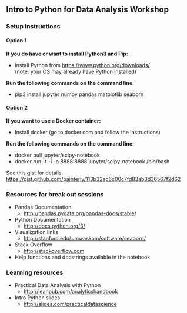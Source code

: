 
## Intro to Python for Data Analysis Workshop

### Setup Instructions

#### Option 1
**If you do have or want to install Python3 and Pip:**
* Install Python from https://www.python.org/downloads/     
  (note: your OS may already have Python installed)

**Run the following commands on the command line:**
* pip3 install jupyter numpy pandas matplotlib seaborn


#### Option 2
**If you want to use a Docker container:**
* Install docker (go to docker.com and follow the instructions)

**Run the following commands on the command line:**
* docker pull jupyter/scipy-notebook
* docker run -t -i -p 8888:8888 jupyter/scipy-notebook /bin/bash

See this gist for details. https://gist.github.com/painterly/113b32ac6c00c7fd83ab3d36567f2d62

### Resources for break out sessions
* Pandas Documentation 
  * http://pandas.pydata.org/pandas-docs/stable/
* Python Documentation
  * http://docs.python.org/3/
* Visualization links
  * http://stanford.edu/~mwaskom/software/seaborn/
* Stack Overflow
  * http://stackoverflow.com
* Help functions and docstrings available in the notebook



### Learning resources
* Practical Data Analysis with Python 
  * http://leanpub.com/analyticshandbook
* Intro Python slides
  * http://slides.com/practicaldatascience
